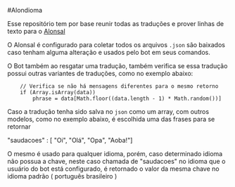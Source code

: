 #Alondioma

Esse repositório tem por base reunir todas as traduções e prover linhas de texto para o <a href="https://github.com/Alonses/Alonsal">Alonsal</a>

O Alonsal é configurado para coletar todos os arquivos `.json` são baixados caso tenham alguma alteração
e usados pelo bot em seus comandos.

O Bot também ao resgatar uma tradução, também verifica se essa tradução possui outras variantes
de traduções, como no exemplo abaixo:

```
    // Verifica se não há mensagens diferentes para o mesmo retorno
    if (Array.isArray(data))
        phrase = data[Math.floor((data.length - 1) * Math.random())]
```

Caso a tradução tenha sido salva no `json` como um array, com outros modelos, como no exemplo abaixo, é escolhida uma
das frases para se retornar

"saudacoes" : [ "Oi", "Olá", "Opa", "Aoba!"]

O mesmo é usado para qualquer idioma, porém, caso determinado idioma não possua a chave, neste caso chamada de "saudacoes" no idioma
que o usuário do bot está configurado, é retornado o valor da mesma chave no idioma padrão ( português brasileiro )
